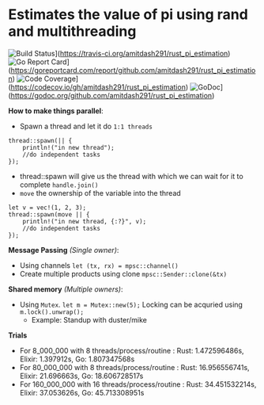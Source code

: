 # Estimates the value of pi using rand and multithreading

![Build Status](https://travis-ci.org/amitdash291/rust_pi_estimation.svg?branch=master)](https://travis-ci.org/amitdash291/rust_pi_estimation)
![Go Report Card](https://goreportcard.com/badge/github.com/amitdash291/rust_pi_estimation)](https://goreportcard.com/report/github.com/amitdash291/rust_pi_estimation)
![Code Coverage](https://codecov.io/gh/amitdash291/rust_pi_estimation/branch/master/graph/badge.svg)](https://codecov.io/gh/amitdash291/rust_pi_estimation)
![GoDoc](https://godoc.org/github.com/amitdash291/rust_pi_estimation?status.svg)](https://godoc.org/github.com/amitdash291/rust_pi_estimation)

**How to make things parallel**:
- Spawn a thread and let it do `1:1 threads`
```
thread::spawn(|| {
    println!("in new thread");
    //do independent tasks
});
```
- thread::spawn will give us the thread with which we can wait for it to complete `handle.join()`
- `move` the ownership of the variable into the thread
```
let v = vec!(1, 2, 3);
thread::spawn(move || {
    println!("in new thread, {:?}", v);
    //do independent tasks
});
```

**Message Passing** *(Single owner)*:
- Using channels `let (tx, rx) = mpsc::channel()`
- Create multiple products using clone `mpsc::Sender::clone(&tx)`

**Shared memory** *(Multiple owners)*:
- Using `Mutex`. `let m = Mutex::new(5);` Locking can be acquried using `m.lock().unwrap();`
  - Example: Standup with duster/mike

**Trials**
* For 8_000_000 with 8 threads/process/routine : Rust: 1.472596486s, Elixir: 1.397912s, Go: 1.807347568s
* For 80_000_000 with 8 threads/process/routine : Rust: 16.956556741s, Elixir: 21.696663s, Go: 18.606728517s
* For 160_000_000 with 16 threads/process/routine : Rust: 34.451532214s, Elixir: 37.053626s, Go: 45.713308951s
